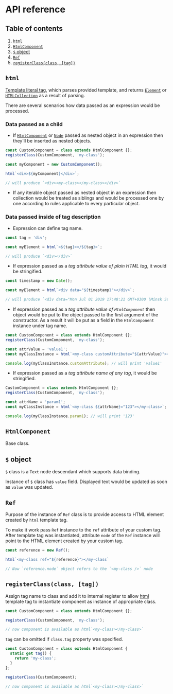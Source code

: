 # API reference

## Table of contents
1. [`html`](#html)
2. [`HtmlComponent`](#htmlcomponent)
3. [`$` object](#-object)
3. [`Ref`](#ref)
3. [`registerClass(class, [tag])`](#registerclassclass-tag)

## `html`
[Template literal tag](https://developer.mozilla.org/en-US/docs/Web/JavaScript/Reference/Template_literals),
which parses provided template, and returns
[`Element`](https://developer.mozilla.org/en-US/docs/Web/API/Element) or
[`HTMLCollection`](https://developer.mozilla.org/en-US/docs/Web/API/HTMLCollection)
as a result of parsing.

There are several scenarios how data passed as an expression would be
processed.

### Data passed as a child
* If [`HtmlComponent`](#htmlcomponent) or
[`Node`](https://developer.mozilla.org/en-US/docs/Web/API/Node) passed as
nested object in an expression then they'll be inserted as nested objects.
```javascript
const CustomComponent = class extends HtmlComponent {};
registerClass(CustomComponent, 'my-class');

const myComponent = new CustomComponent();

html`<div>${myComponent}</div>`;

// will produce `<div><my-class></my-class></div>`
```

* If any iterable object passed as nested object in an expression then
collection would be treated as siblings and would be processed one by one
according to rules applicable to every particular object.

### Data passed inside of tag description
* Expression can define tag name.
```javascript
const tag = 'div';

const myElement = html`<${tag}></${tag}>`;

// will produce `<div></div>`
```

* If expression passed as a _tag attribute value of plain HTML tag_, it
would be stringified.
```javascript
const timestamp = new Date();

const myElement = html`<div data="${timestamp}"></div>`;

// will produce `<div data="Mon Jul 01 2019 17:48:21 GMT+0300 (Minsk Standard Time)"></div>`
```

* If expression passed as a _tag attribute value of
`HtmlComponent`_ then object would be put to the object passed to the first
argument of the constructor. As a result it will be put as a field in the
`HtmlComponent` instance under tag name.
```javascript
const CustomComponent = class extends HtmlComponent {};
registerClass(CustomComponent, 'my-class');

const attrValue = 'value1';
const myClassInstance = html`<my-class customAttribute="${attrValue}"></my-class>`;

console.log(myClassInstance.customAttribute); // will print 'value1'
```

* If expression passed as a _tag attribute name of any tag_, it would be
stringified.
```javascript
CustomComponent = class extends HtmlComponent {};
registerClass(CustomComponent, 'my-class');

const attrName = 'param1';
const myClassInstance = html`<my-class ${attrName}="123"></my-class>`;

console.log(myClassInstance.param1); // will print '123'
```

## `HtmlComponent`
Base class.

## `$` object
`$` class is a `Text` node descendant which supports data binding.

Instance of `$` class has `value` field. Displayed text would be updated
as soon as `value` was updated.

## `Ref`
Purpose of the instance of `Ref` class is to provide access to HTML element
created by `html` template tag.

To make it work pass `Ref` instance to the `ref` attribute of your custom
tag. After template tag was instantiated, attribute `node` of the `Ref`
instance will point to the HTML element created by your custom tag.

```javascript
const reference = new Ref();

html`<my-class ref="${reference}"></my-class`

// Now `reference.node` object refers to the `<my-class />` node
```

## `registerClass(class, [tag])`
Assign tag name to class and add it to internal register to allow
[html](#html) template tag to instantiate component as instance of
appropriate class.

```javascript
const CustomComponent = class extends HtmlComponent {};

registerClass(CustomComponent, 'my-class');

// now component is available as html`<my-class></my-class>`
```

`tag` can be omitted if `class.tag` property was specified.

```javascript
const CustomComponent = class extends HtmlComponent {
  static get tag() {
    return 'my-class';
  }
};

registerClass(CustomComponent);

// now component is available as html`<my-class></my-class>`
```
